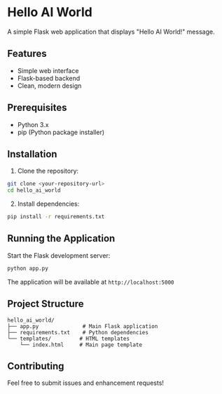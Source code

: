 # Hello AI World

A simple Flask web application that displays "Hello AI World!" message.

## Features

- Simple web interface
- Flask-based backend
- Clean, modern design

## Prerequisites

- Python 3.x
- pip (Python package installer)

## Installation

1. Clone the repository:
```bash
git clone <your-repository-url>
cd hello_ai_world
```

2. Install dependencies:
```bash
pip install -r requirements.txt
```

## Running the Application

Start the Flask development server:
```bash
python app.py
```

The application will be available at `http://localhost:5000`

## Project Structure

```
hello_ai_world/
├── app.py              # Main Flask application
├── requirements.txt    # Python dependencies
└── templates/         # HTML templates
    └── index.html     # Main page template
```

## Contributing

Feel free to submit issues and enhancement requests!
